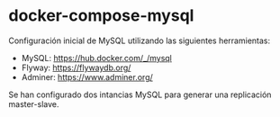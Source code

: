 # docker-compose-mysql

Configuración inicial de MySQL utilizando las siguientes herramientas:

 - MySQL: https://hub.docker.com/_/mysql
 - Flyway: https://flywaydb.org/
 - Adminer: https://www.adminer.org/
 
 Se han configurado dos intancias MySQL para generar una replicación master-slave.
